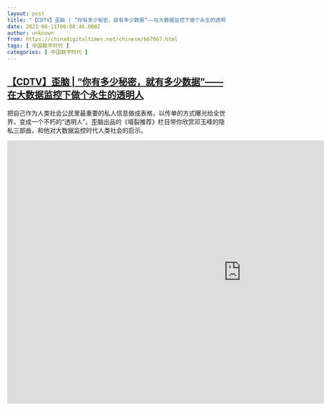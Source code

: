 ```yaml
---
layout: post
title: "【CDTV】歪脑 | “你有多少秘密，就有多少数据”——在大数据监控下做个永生的透明人"
date: 2021-06-11T06:08:46.000Z
author: unknown
from: https://chinadigitaltimes.net/chinese/667067.html
tags: [ 中国数字时代 ]
categories: [ 中国数字时代 ]
---
```

<!--1623391726000-->
[【CDTV】歪脑 | “你有多少秘密，就有多少数据”——在大数据监控下做个永生的透明人](https://chinadigitaltimes.net/chinese/667067.html)
------

<div>
<p>把自己作为人类社会公民里最重要的私人信息做成表格，以传单的方式曝光给全世界，变成一个不朽的“透明人”。歪脑出品的《墙裂推荐》栏目带你欣赏邓玉峰的隐私三部曲，和他对大数据监控时代人类社会的启示。</p><p><iframe title="&amp;ldquo;你有多少的秘密，就有多少数据&amp;rdquo;&amp;mdash;&amp;mdash;邓玉峰要在大数据监控下做个永生的透明人" src="https://player.vimeo.com/video/560144541?dnt=1&amp;app_id=122963" width="1080" height="608" frameborder="0" allow="autoplay; fullscreen; picture-in-picture" allowfullscreen></iframe></p>
</div>
